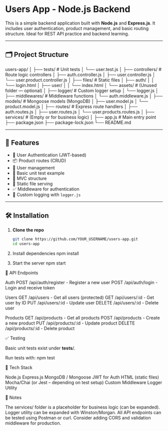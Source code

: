# Users App - Node.js Backend

This is a simple backend application built with **Node.js** and **Express.js**. It includes user authentication, product management, and basic routing structure. Ideal for REST API practice and backend learning.

---

## 🗂️ Project Structure

users-app/
│
├── tests/ # Unit tests
│ └── user.test.js
│
├── controllers/ # Route logic controllers
│ ├── auth.controller.js
│ ├── user.controller.js
│ └── user.product.controller.js
│
├── files/ # Static files
│ ├── auth/
│ │ └── login.html
│ ├── user/
│ │ └── index.html
│ └── assets/ # (Unused folder — optional)
│
├── logger/ # Custom logger setup
│ └── logger.js
│
├── middlewares/ # Middleware functions
│ └── auth.middleware.js
│
├── models/ # Mongoose models (MongoDB)
│ ├── user.model.js
│ └── product.model.js
│
├── routes/ # Express route handlers
│ ├── auth.routes.js
│ ├── user.routes.js
│ └── user.products.routes.js
│
├── services/ # (Empty or for business logic)
│
├── app.js # Main entry point
├── package.json
├── package-lock.json
└── README.md


---

## 🚀 Features

- 🔐 User Authentication (JWT-based)
- 📦 Product routes (CRUD)
- 👥 User management
- 🧪 Basic unit test example
- 🧱 MVC structure
- 📄 Static file serving
- ✅ Middleware for authentication
- 📝 Custom logging with `logger.js`

---

## 🛠️ Installation

1. **Clone the repo**
   ```bash
   git clone https://github.com/YOUR_USERNAME/users-app.git
   cd users-app

   
2. Install dependencies
npm install


3. Start the server
npm start


📡 API Endpoints

Auth
POST /api/auth/register - Register a new user
POST /api/auth/login - Login and receive token

Users
GET /api/users - Get all users (protected)
GET /api/users/:id - Get user by ID
PUT /api/users/:id - Update user
DELETE /api/users/:id - Delete user

Products
GET /api/products - Get all products
POST /api/products - Create a new product
PUT /api/products/:id - Update product
DELETE /api/products/:id - Delete product


✅ Testing

Basic unit tests exist under __tests__/.

Run tests with:
npm test


🧱 Tech Stack

Node.js
Express.js
MongoDB / Mongoose
JWT for Auth
HTML (static files)
Mocha/Chai (or Jest – depending on test setup)
Custom Middleware
Logger Utility


📌 Notes

The services/ folder is a placeholder for business logic (can be expanded).
Logger utility can be expanded with Winston/Morgan.
All API endpoints can be tested using Postman or curl.
Consider adding CORS and validation middleware for production.

